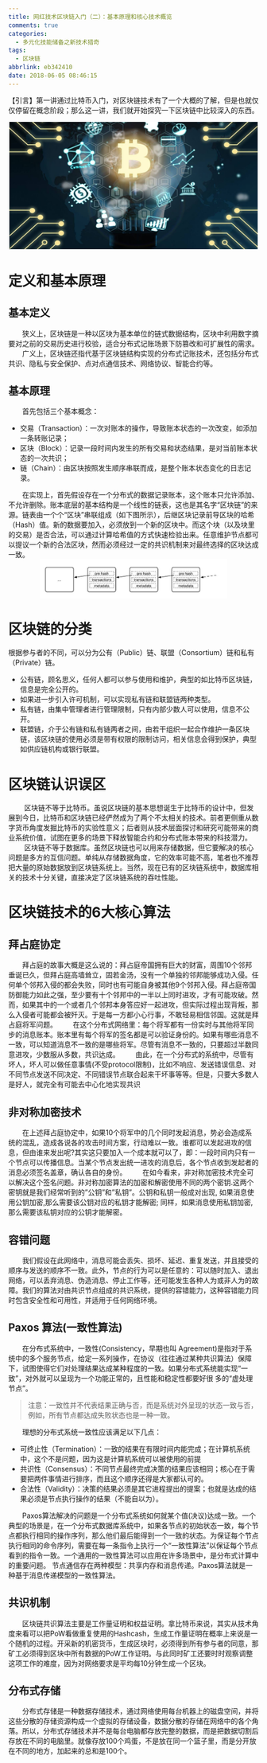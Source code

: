 ```yaml
---
title: 网红技术区块链入门（二）：基本原理和核心技术概览
comments: true
categories:
  - 多元化技能储备之新技术猎奇
tags:
  - 区块链
abbrlink: eb342410
date: 2018-06-05 08:46:15
---
```

【引言】第一讲通过比特币入门，对区块链技术有了一个大概的了解，但是也就仅仅停留在概念阶段；那么这一讲，我们就开始探究一下区块链中比较深入的东西。
<div align=center><img src="https://github.com/ttfisher/images/raw/master/2018/2018-06-04-05.jpg" width="500"/></div>
<!-- more -->

# 定义和基本原理

## 基本定义
&emsp;&emsp;狭义上，区块链是一种以区块为基本单位的链式数据结构，区块中利用数字摘要对之前的交易历史进行校验，适合分布式记账场景下防篡改和可扩展性的需求。
&emsp;&emsp;广义上，区块链还指代基于区块链结构实现的分布式记账技术，还包括分布式共识、隐私与安全保护、点对点通信技术、网络协议、智能合约等。

## 基本原理
&emsp;&emsp;首先包括三个基本概念：
+ 交易（Transaction）：一次对账本的操作，导致账本状态的一次改变，如添加一条转账记录；
+ 区块（Block）：记录一段时间内发生的所有交易和状态结果，是对当前账本状态的一次共识；
+ 链（Chain）：由区块按照发生顺序串联而成，是整个账本状态变化的日志记录。

&emsp;&emsp;在实现上，首先假设存在一个分布式的数据记录账本，这个账本只允许添加、不允许删除。账本底层的基本结构是一个线性的链表，这也是其名字“区块链”的来源。链表由一个个“区块”串联组成（如下图所示），后继区块记录前导区块的哈希（Hash）值。新的数据要加入，必须放到一个新的区块中。而这个块（以及块里的交易）是否合法，可以通过计算哈希值的方式快速检验出来。任意维护节点都可以提议一个新的合法区块，然而必须经过一定的共识机制来对最终选择的区块达成一致。
<img style="clear: both;display: block;margin:auto;" src="https://github.com/ttfisher/images/raw/master/2018/2018-06-05-04.jpg" width="75%">

# 区块链的分类
根据参与者的不同，可以分为公有（Public）链、联盟（Consortium）链和私有（Private）链。
+ 公有链，顾名思义，任何人都可以参与使用和维护，典型的如比特币区块链，信息是完全公开的。
+ 如果进一步引入许可机制，可以实现私有链和联盟链两种类型。
 + 私有链，由集中管理者进行管理限制，只有内部少数人可以使用，信息不公开。
 + 联盟链，介于公有链和私有链两者之间，由若干组织一起合作维护一条区块链，该区块链的使用必须是带有权限的限制访问，相关信息会得到保护，典型如供应链机构或银行联盟。
 
# 区块链认识误区
&emsp;&emsp; 区块链不等于比特币。虽说区块链的基本思想诞生于比特币的设计中，但发展到今日，比特币和区块链已经俨然成为了两个不太相关的技术。前者更侧重从数字货币角度发掘比特币的实验性意义；后者则从技术层面探讨和研究可能带来的商业系统价值，试图在更多的场景下释放智能合约和分布式账本带来的科技潜力。
&emsp;&emsp; 区块链不等于数据库。虽然区块链也可以用来存储数据，但它要解决的核心问题是多方的互信问题。单纯从存储数据角度，它的效率可能不高，笔者也不推荐把大量的原始数据放到区块链系统上。当然，现在已有的区块链系统中，数据库相关的技术十分关键，直接决定了区块链系统的吞吐性能。

# 区块链技术的6大核心算法

## 拜占庭协定
&emsp;&emsp;拜占庭的故事大概是这么说的：拜占庭帝国拥有巨大的财富，周围10个邻邦垂诞已久，但拜占庭高墙耸立，固若金汤，没有一个单独的邻邦能够成功入侵。任何单个邻邦入侵的都会失败，同时也有可能自身被其他9个邻邦入侵。拜占庭帝国防御能力如此之强，至少要有十个邻邦中的一半以上同时进攻，才有可能攻破。然而，如果其中的一个或者几个邻邦本身答应好一起进攻，但实际过程出现背叛，那么入侵者可能都会被歼灭。于是每一方都小心行事，不敢轻易相信邻国。这就是拜占庭将军问题。
&emsp;&emsp;在这个分布式网络里：每个将军都有一份实时与其他将军同步的消息账本。账本里有每个将军的签名都是可以验证身份的。如果有哪些消息不一致，可以知道消息不一致的是哪些将军。尽管有消息不一致的，只要超过半数同意进攻，少数服从多数，共识达成。
&emsp;&emsp;由此，在一个分布式的系统中，尽管有坏人，坏人可以做任意事情(不受protocol限制)，比如不响应、发送错误信息、对不同节点发送不同决定、不同错误节点联合起来干坏事等等。但是，只要大多数人是好人，就完全有可能去中心化地实现共识

## 非对称加密技术
&emsp;&emsp;在上述拜占庭协定中，如果10个将军中的几个同时发起消息，势必会造成系统的混乱，造成各说各的攻击时间方案，行动难以一致。谁都可以发起进攻的信息，但由谁来发出呢?其实这只要加入一个成本就可以了，即：一段时间内只有一个节点可以传播信息。当某个节点发出统一进攻的消息后，各个节点收到发起者的消息必须签名盖章，确认各自的身份。
&emsp;&emsp;在如今看来，非对称加密技术完全可以解决这个签名问题。非对称加密算法的加密和解密使用不同的两个密钥.这两个密钥就是我们经常听到的”公钥”和”私钥”。公钥和私钥一般成对出现, 如果消息使用公钥加密,那么需要该公钥对应的私钥才能解密; 同样，如果消息使用私钥加密,那么需要该私钥对应的公钥才能解密。

## 容错问题
&emsp;&emsp;我们假设在此网络中，消息可能会丢失、损坏、延迟、重复发送，并且接受的顺序与发送的顺序不一致。此外，节点的行为可以是任意的：可以随时加入、退出网络，可以丢弃消息、伪造消息、停止工作等，还可能发生各种人为或非人为的故障。我们的算法对由共识节点组成的共识系统，提供的容错能力，这种容错能力同时包含安全性和可用性，并适用于任何网络环境。

## Paxos 算法(一致性算法)
&emsp;&emsp;在分布式系统中，一致性(Consistency，早期也叫 Agreement)是指对于系统中的多个服务节点，给定一系列操作，在协议（往往通过某种共识算法）保障下，试图使得它们对处理结果达成某种程度的一致。如果分布式系统能实现“一致”，对外就可以呈现为一个功能正常的，且性能和稳定性都要好很
多的“虚处理节点”。
> 注意：一致性并不代表结果正确与否，而是系统对外呈现的状态一致与否，例如，所有节点都达成失败状态也是一种一致。

&emsp;&emsp;理想的分布式系统一致性应该满足以下几点：
+ 可终止性（Termination）：一致的结果在有限时间内能完成；在计算机系统中，这个不是问题，因为这是计算机系统可以被使用的前提
+ 共识性（Consensus）：不同节点最终完成决策的结果应该相同；核心在于需要把两件事情进行排序，而且这个顺序还得是大家都认可的。
+ 合法性（Validity）：决策的结果必须是其它进程提出的提案；也就是达成的结果必须是节点执行操作的结果（不能自以为）。

&emsp;&emsp;Paxos算法解决的问题是一个分布式系统如何就某个值(决议)达成一致。一个典型的场景是，在一个分布式数据库系统中，如果各节点的初始状态一致，每个节点都执行相同的操作序列，那么他们最后能得到一个一致的状态。为保证每个节点执行相同的命令序列，需要在每一条指令上执行一个“一致性算法”以保证每个节点看到的指令一致。一个通用的一致性算法可以应用在许多场景中，是分布式计算中的重要问题。 节点通信存在两种模型：共享内存和消息传递。Paxos算法就是一种基于消息传递模型的一致性算法。

## 共识机制
&emsp;&emsp;区块链共识算法主要是工作量证明和权益证明。拿比特币来说，其实从技术角度来看可以把PoW看做重复使用的Hashcash，生成工作量证明在概率上来说是一个随机的过程。开采新的机密货币，生成区块时，必须得到所有参与者的同意，那矿工必须得到区块中所有数据的PoW工作证明。与此同时矿工还要时时观察调整这项工作的难度，因为对网络要求是平均每10分钟生成一个区块。

## 分布式存储
&emsp;&emsp;分布式存储是一种数据存储技术，通过网络使用每台机器上的磁盘空间，并将这些分散的存储资源构成一个虚拟的存储设备，数据分散的存储在网络中的各个角落。所以，分布式存储技术并不是每台电脑都存放完整的数据，而是把数据切割后存放在不同的电脑里。就像存放100个鸡蛋，不是放在同一个篮子里，而是分开放在不同的地方，加起来的总和是100个。
